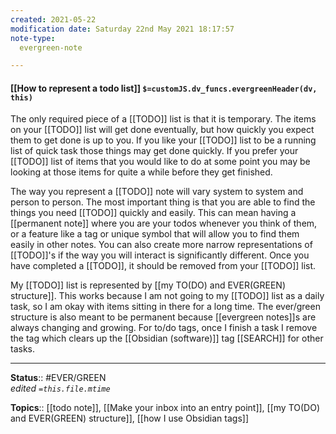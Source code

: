 ```yaml
---
created: 2021-05-22
modification date: Saturday 22nd May 2021 18:17:57
note-type: 
  evergreen-note

---
```


#### [[How to represent a todo list]] `$=customJS.dv_funcs.evergreenHeader(dv, this)`

The only required piece of a [[TODO]] list is that it is temporary. The items on your [[TODO]] list will get done eventually, but how quickly you expect them to get done is up to you. If you like your [[TODO]] list to be a running list of quick task those things may get done quickly. If you prefer your [[TODO]] list of items that you would like to do at some point you may be looking at those items for quite a while before they get finished.

The way you represent a [[TODO]] note will vary system to system and person to person. The most important thing is that you are able to find the things you need [[TODO]] quickly and easily. This can mean having a [[permanent note]] where you are your todos whenever you think of them, or a feature like a tag or unique symbol that will allow you to find them easily in other notes. You can also create more narrow representations of [[TODO]]'s if the way you will interact is significantly different. Once you have completed a [[TODO]], it should be removed from your [[TODO]] list.

My [[TODO]] list is represented by [[my TO(DO) and EVER(GREEN) structure]]. This works because I am not going to my [[TODO]] list as a daily task, so I am okay with items sitting in there for a long time. The ever/green structure is also meant to be permanent because [[evergreen notes]]s are always changing and growing. For to/do tags, once I finish a task I remove the tag which clears up the [[Obsidian (software)]] tag [[SEARCH]] for other tasks.

---

**Status**:: #EVER/GREEN  
*edited `=this.file.mtime`*

**Topics**:: [[todo note]], [[Make your inbox into an entry point]], [[my TO(DO) and EVER(GREEN) structure]], [[how I use Obsidian tags]]
	
